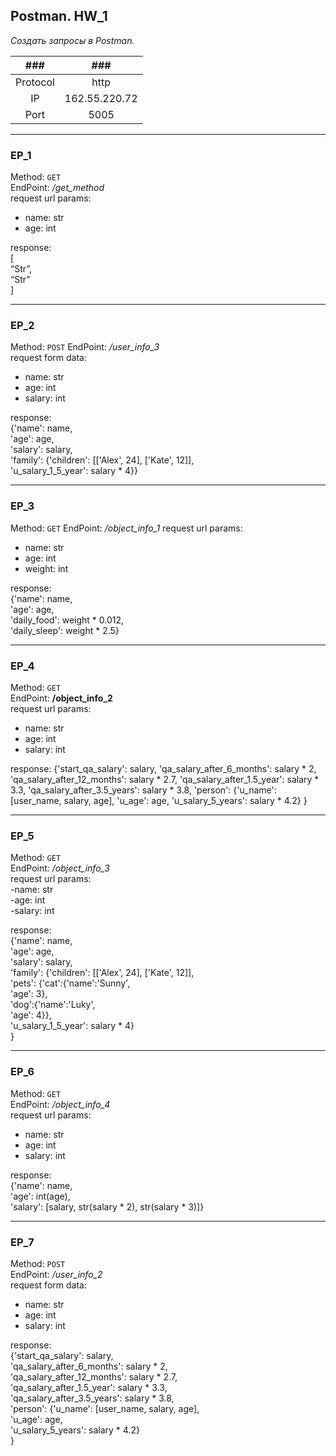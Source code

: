 ## **Postman. HW_1**

*Создать запросы в Postman.*

|###|###|
|:----:|:----:|
|Protocol|http|
|IP|162.55.220.72|
|Port| 5005|

---
### EP_1  
Method: `GET`  
EndPoint: */get_method*  
request url params:  
- name: str
- age: int

response:  
[  
    “Str”,  
    “Str”  
]  

---
### EP_2
Method: `POST`
EndPoint: */user_info_3*  
request form data:  
- name: str  
- age: int  
- salary: int  

response:  
{'name': name,  
          'age': age,  
          'salary': salary,  
          'family': {'children': [['Alex', 24], ['Kate', 12]],  
                   'u_salary_1_5_year': salary * 4}}  

---
### EP_3
Method: `GET`
EndPoint: */object_info_1*
request url params: 
- name: str
- age: int
- weight: int

response:  
{'name': name,  
          'age': age,  
          'daily_food': weight * 0.012,  
          'daily_sleep': weight * 2.5}   

---
### EP_4
Method: `GET`  
EndPoint: **/object_info_2**  
request url params:  
- name: str  
- age: int  
- salary: int  

response: 
{'start_qa_salary': salary,
          'qa_salary_after_6_months': salary * 2,
          'qa_salary_after_12_months': salary * 2.7,
          'qa_salary_after_1.5_year': salary * 3.3,
          'qa_salary_after_3.5_years': salary * 3.8,
          'person': {'u_name': [user_name, salary, age],
                     'u_age': age,
                     'u_salary_5_years': salary * 4.2}
          }

---
### EP_5  
Method: `GET`  
EndPoint: */object_info_3*  
request url params:  
-name: str  
-age: int  
-salary: int  

response:  
{'name': name,  
          'age': age,  
          'salary': salary,  
          'family': {'children': [['Alex', 24], ['Kate', 12]],  
                     'pets': {'cat':{'name':'Sunny',  
                                     'age': 3},  
                              'dog':{'name':'Luky',  
                                     'age': 4}},  
                     'u_salary_1_5_year': salary * 4}  
          }  

---
### EP_6
Method: `GET`  
EndPoint: */object_info_4*  
request url params: 
- name: str
- age: int
- salary: int

response:  
{'name': name,  
          'age': int(age),  
          'salary': [salary, str(salary * 2), str(salary * 3)]}

---
### EP_7
Method: `POST`  
EndPoint: */user_info_2*   
request form data:   
- name: str
- age: int
- salary: int

response:  
	{'start_qa_salary': salary,  
          'qa_salary_after_6_months': salary * 2,  
          'qa_salary_after_12_months': salary * 2.7,  
          'qa_salary_after_1.5_year': salary * 3.3,  
          'qa_salary_after_3.5_years': salary * 3.8,  
          'person': {'u_name': [user_name, salary, age],  
                     'u_age': age,  
                     'u_salary_5_years': salary * 4.2}  
          }

